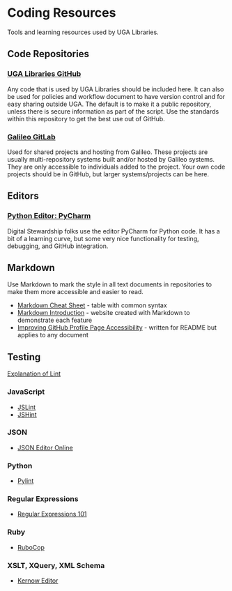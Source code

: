 # Coding Resources

Tools and learning resources used by UGA Libraries.

## Code Repositories

### [UGA Libraries GitHub](https://github.com/uga-libraries)

Any code that is used by UGA Libraries should be included here.
It can also be used for policies and workflow document to have version control and for easy sharing outside UGA.
The default is to make it a public repository, unless there is secure information as part of the script. 
Use the standards within this repository to get the best use out of GitHub.

### [Galileo GitLab](https://gitlab.galileo.usg.edu/) 

Used for shared projects and hosting from Galileo. 
These projects are usually multi-repository systems built and/or hosted by Galileo systems.
They are only accessible to individuals added to the project.
Your own code projects should be in GitHub, but larger systems/projects can be here.  

## Editors

### [Python Editor: PyCharm](https://www.jetbrains.com/pycharm/) 

Digital Stewardship folks use the editor PyCharm for Python code. 
It has a bit of a learning curve, but some very nice functionality for testing, debugging, and GitHub integration. 

## Markdown
Use Markdown to mark the style in all text documents in repositories to make them more accessible and easier to read.
- [Markdown Cheat Sheet](https://www.markdownguide.org/cheat-sheet/) - table with common syntax
- [Markdown Introduction](https://daringfireball.net/projects/markdown/) - website created with Markdown to demonstrate each feature
- [Improving GitHub Profile Page Accessibility](https://github.blog/2023-10-26-5-tips-for-making-your-github-profile-page-accessible/) - written for README but applies to any document

## Testing 
[Explanation of Lint](https://en.wikipedia.org/wiki/Lint_%28software%29)

### JavaScript
- [JSLint](https://www.jslint.com/)
- [JSHint](https://jshint.com/)

### JSON
- [JSON Editor Online](https://jsoneditoronline.org/) 

### Python
- [Pylint](https://pylint.org/)

### Regular Expressions
- [Regular Expressions 101](https://regex101.com/) 

### Ruby
- [RuboCop](https://rubocop.org/)

### XSLT, XQuery, XML Schema
- [Kernow Editor](https://sourceforge.net/projects/kernowforsaxon/)  

